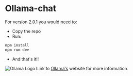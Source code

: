 # Ollama-chat

For version 2.0.1 you would need to:

- Copy the repo
- Run:

```bash
npm install
npm run dev
```

- And that's it!!

 ![Ollama Logo](https://www.linuxtricks.fr/upload/ollama-logo.png "Ollama")
Link to [Ollama's](https://ollama.com/) website for more information.
